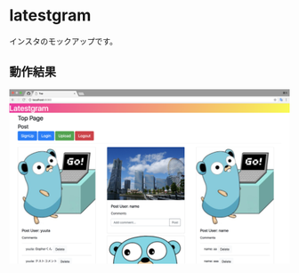 # latestgram
インスタのモックアップです。

## 動作結果
![img](https://github.com/yt-hayashi/latestgram/blob/add-upload/screen_img.png "screen")
